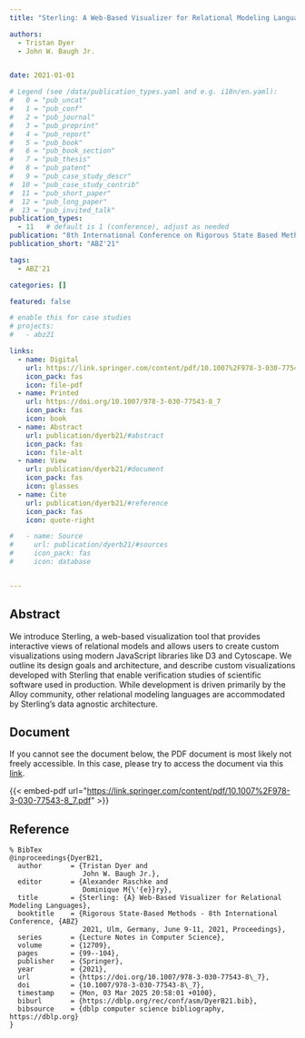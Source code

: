 ```yaml
---
title: "Sterling: A Web-Based Visualizer for Relational Modeling Languages"

authors:
  - Tristan Dyer
  - John W. Baugh Jr.


date: 2021-01-01

# Legend (see /data/publication_types.yaml and e.g. i18n/en.yaml): 
#   0 = "pub_uncat"
#   1 = "pub_conf"
#   2 = "pub_journal"
#   3 = "pub_preprint"
#   4 = "pub_report"
#   5 = "pub_book"
#   6 = "pub_book_section"
#   7 = "pub_thesis"
#   8 = "pub_patent"
#   9 = "pub_case_study_descr"
#  10 = "pub_case_study_contrib"
#  11 = "pub_short_paper"
#  12 = "pub_long_paper"
#  13 = "pub_invited_talk"
publication_types:
  - 11   # default is 1 (conference), adjust as needed
publication: "8th International Conference on Rigorous State Based Methods (ABZ'21)"
publication_short: "ABZ'21"

tags:
  - ABZ'21

categories: []

featured: false

# enable this for case studies
# projects:
#   - abz21

links:
  - name: Digital
    url: https://link.springer.com/content/pdf/10.1007%2F978-3-030-77543-8_7.pdf
    icon_pack: fas
    icon: file-pdf
  - name: Printed
    url: https://doi.org/10.1007/978-3-030-77543-8_7
    icon_pack: fas
    icon: book
  - name: Abstract
    url: publication/dyerb21/#abstract
    icon_pack: fas
    icon: file-alt
  - name: View
    url: publication/dyerb21/#document
    icon_pack: fas
    icon: glasses
  - name: Cite
    url: publication/dyerb21/#reference
    icon_pack: fas
    icon: quote-right

#   - name: Source
#     url: publication/dyerb21/#sources
#     icon_pack: fas
#     icon: database


---
```


## Abstract

We introduce Sterling, a web-based visualization tool that provides interactive views of relational models and allows users to create custom visualizations using modern JavaScript libraries like D3 and Cytoscape. We outline its design goals and architecture, and describe custom visualizations developed with Sterling that enable verification studies of scientific software used in production. While development is driven primarily by the Alloy community, other relational modeling languages are accommodated by Sterling’s data agnostic architecture.

## Document

If you cannot see the document below, the PDF document is most likely not freely accessible. In this case, please try to access the document via this <a href="https://link.springer.com/content/pdf/10.1007%2F978-3-030-77543-8_7.pdf">link</a>.

{{< embed-pdf url="https://link.springer.com/content/pdf/10.1007%2F978-3-030-77543-8_7.pdf" >}}

## Reference

```
% BibTex
@inproceedings{DyerB21,
  author       = {Tristan Dyer and
                  John W. Baugh Jr.},
  editor       = {Alexander Raschke and
                  Dominique M{\'{e}}ry},
  title        = {Sterling: {A} Web-Based Visualizer for Relational Modeling Languages},
  booktitle    = {Rigorous State-Based Methods - 8th International Conference, {ABZ}
                  2021, Ulm, Germany, June 9-11, 2021, Proceedings},
  series       = {Lecture Notes in Computer Science},
  volume       = {12709},
  pages        = {99--104},
  publisher    = {Springer},
  year         = {2021},
  url          = {https://doi.org/10.1007/978-3-030-77543-8\_7},
  doi          = {10.1007/978-3-030-77543-8\_7},
  timestamp    = {Mon, 03 Mar 2025 20:58:01 +0100},
  biburl       = {https://dblp.org/rec/conf/asm/DyerB21.bib},
  bibsource    = {dblp computer science bibliography, https://dblp.org}
}


```

<!-- # add information for case study papers (if available)
## Sources

- **Used formal method:**
  [ASM](/method/asm)
- **Resources and tools:**
  Asmeta

For more information, please contact the <a href ="mailto:silvia.bonfanti@unibg.it;arcaini@nii.ac.jp;angelo.gargantini@unibg.it;scandurra@unibg.it;elvinia.riccobene@unimi.it">authors</a>-->

